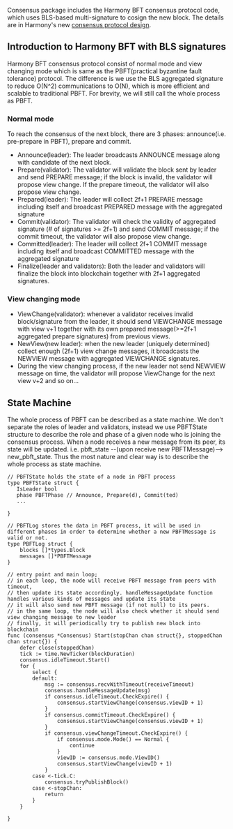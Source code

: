 Consensus package includes the Harmony BFT consensus protocol code, which uses BLS-based
multi-signature to cosign the new block. The details are
in Harmony's new [consensus protocol design](https://talk.harmony.one/t/bls-based-practical-bft-consensus/131).

## Introduction to Harmony BFT with BLS signatures

Harmony BFT consensus protocol consist of normal mode and view changing mode which is same
as the PBFT(practical byzantine fault tolerance) protocol. The difference is we use the
BLS aggregated signature to reduce O(N^2) communications to O(N), which is more efficient
and scalable to traditional PBFT. For brevity, we will still call the whole process as PBFT.

### Normal mode

To reach the consensus of the next block, there are 3 phases: announce(i.e. pre-prepare in PBFT), prepare and commit.

- Announce(leader): The leader broadcasts ANNOUNCE message along with candidate of the next block.
- Prepare(validator): The validator will validate the block sent by leader and send PREPARE message;
  if the block is invalid, the validator will propose view change. If the prepare timeout, the validator will also propose view change.
- Prepared(leader): The leader will collect 2f+1 PREPARE message including itself and broadcast PREPARED message with the aggregated signature
- Commit(validator): The validator will check the validity of aggregated signature (# of signatures >= 2f+1) and
  send COMMIT message; if the commit timeout, the validator will also propose view change.
- Committed(leader): The leader will collect 2f+1 COMMIT message including itself and broadcast COMMITTED message with the aggregated signature
- Finalize(leader and validators): Both the leader and validators will finalize the block into blockchain together with 2f+1 aggregated signatures.

### View changing mode

- ViewChange(validator): whenever a validator receives invalid block/signature from the leader,
  it should send VIEWCHANGE message with view v+1 together with its own prepared message(>=2f+1 aggregated prepare signatures) from previous views.
- NewView(new leader): when the new leader (uniquely determined) collect enough (2f+1) view change
  messages, it broadcasts the NEWVIEW message with aggregated VIEWCHANGE signatures.
- During the view changing process, if the new leader not send NEWVIEW message on time, the
  validator will propose ViewChange for the next view v+2 and so on...

## State Machine

The whole process of PBFT can be described as a state machine. We don't separate the roles of leader
and validators, instead we use PBFTState structure to describe the role and phase of a given node
who is joining the consensus process. When a node receives a new message from its peer, its state will be updated. i.e. pbft_state --(upon
receive new PBFTMessage)-->
new_pbft_state. Thus the most nature and clear way is to describe the whole process as state machine.

```golang
// PBFTState holds the state of a node in PBFT process
type PBFTState struct {
   IsLeader bool
   phase PBFTPhase // Announce, Prepare(d), Commit(ted)
   ...

}

// PBFTLog stores the data in PBFT process, it will be used in different phases in order to determine whether a new PBFTMessage is valid or not.
type PBFTLog struct {
    blocks []*types.Block
    messages []*PBFTMessage
}

// entry point and main loop;
// in each loop, the node will receive PBFT message from peers with timeout,
// then update its state accordingly. handleMessageUpdate function handles various kinds of messages and update its state
// it will also send new PBFT message (if not null) to its peers.
// in the same loop, the node will also check whether it should send view changing message to new leader
// finally, it will periodically try to publish new block into blockchain
func (consensus *Consensus) Start(stopChan chan struct{}, stoppedChan chan struct{}) {
    defer close(stoppedChan)
    tick := time.NewTicker(blockDuration)
    consensus.idleTimeout.Start()
    for {
        select {
        default:
            msg := consensus.recvWithTimeout(receiveTimeout)
            consensus.handleMessageUpdate(msg)
            if consensus.idleTimeout.CheckExpire() {
                consensus.startViewChange(consensus.viewID + 1)
            }
            if consensus.commitTimeout.CheckExpire() {
                consensus.startViewChange(consensus.viewID + 1)
            }
            if consensus.viewChangeTimeout.CheckExpire() {
                if consensus.mode.Mode() == Normal {
                    continue
                }
                viewID := consensus.mode.ViewID()
                consensus.startViewChange(viewID + 1)
            }
        case <-tick.C:
            consensus.tryPublishBlock()
        case <-stopChan:
            return
        }
    }

}
```
